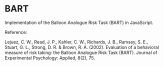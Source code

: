BART
====

Implementation of the Balloon Analogue Risk Task (BART) in JavaScript.

Reference: 

Lejuez, C. W., Read, J. P., Kahler, C. W., Richards, J. B., Ramsey, S. E., Stuart, G. L., Strong, D. R. & Brown, R. A. (2002). Evaluation of a behavioral measure of risk taking: the Balloon Analogue Risk Task (BART). Journal of Experimental Psychology: Applied, 8(2), 75.